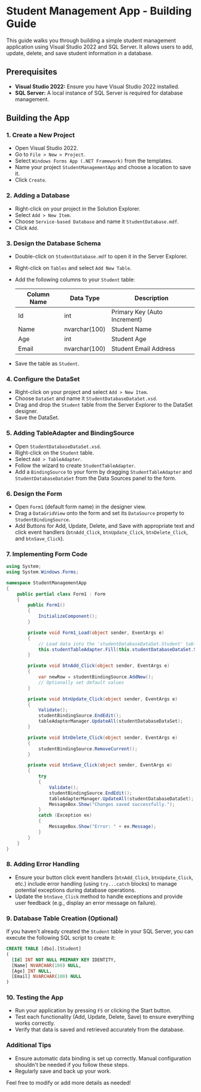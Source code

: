 ﻿# Student Management App - Building Guide

This guide walks you through building a simple student management application using Visual Studio 2022 and SQL Server. It allows users to add, update, delete, and save student information in a database.

## Prerequisites

* **Visual Studio 2022:** Ensure you have Visual Studio 2022 installed.
* **SQL Server:** A local instance of SQL Server is required for database management.

## Building the App

### 1. Create a New Project

   - Open Visual Studio 2022.
   - Go to `File > New > Project`.
   - Select `Windows Forms App (.NET Framework)` from the templates.
   - Name your project `StudentManagementApp` and choose a location to save it.
   - Click `Create`.

### 2. Adding a Database

   - Right-click on your project in the Solution Explorer.
   - Select `Add > New Item`.
   - Choose `Service-based Database` and name it `StudentDatabase.mdf`.
   - Click `Add`.

### 3. Design the Database Schema

   - Double-click on `StudentDatabase.mdf` to open it in the Server Explorer.
   - Right-click on `Tables` and select `Add New Table`.
   - Add the following columns to your `Student` table:

     | Column Name | Data Type     | Description                       |
     |-------------|---------------|-----------------------------------|
     | Id          | int           | Primary Key (Auto Increment)       |
     | Name        | nvarchar(100) | Student Name                       |
     | Age         | int           | Student Age                        |
     | Email       | nvarchar(100) | Student Email Address              |

   - Save the table as `Student`.

### 4. Configure the DataSet

   - Right-click on your project and select `Add > New Item`.
   - Choose `DataSet` and name it `StudentDatabaseDataSet.xsd`.
   - Drag and drop the `Student` table from the Server Explorer to the DataSet designer.
   - Save the DataSet.

### 5. Adding TableAdapter and BindingSource

   - Open `StudentDatabaseDataSet.xsd`.
   - Right-click on the `Student` table.
   - Select `Add > TableAdapter`.
   - Follow the wizard to create `StudentTableAdapter`.
   - Add a `BindingSource` to your form by dragging `StudentTableAdapter` and `StudentDatabaseDataSet` from the Data Sources panel to the form.

### 6. Design the Form

   - Open `Form1` (default form name) in the designer view.
   - Drag a `DataGridView` onto the form and set its `DataSource` property to `StudentBindingSource`.
   - Add Buttons for Add, Update, Delete, and Save with appropriate text and click event handlers (`btnAdd_Click`, `btnUpdate_Click`, `btnDelete_Click`, and `btnSave_Click`).

### 7. Implementing Form Code

```csharp
using System;
using System.Windows.Forms;

namespace StudentManagementApp
{
    public partial class Form1 : Form
    {
        public Form1()
        {
            InitializeComponent();
        }

        private void Form1_Load(object sender, EventArgs e)
        {
            // Load data into the 'studentDatabaseDataSet.Student' table.
            this.studentTableAdapter.Fill(this.studentDatabaseDataSet.Student);
        }

        private void btnAdd_Click(object sender, EventArgs e)
        {
            var newRow = studentBindingSource.AddNew();
            // Optionally set default values
        }

        private void btnUpdate_Click(object sender, EventArgs e)
        {
            Validate();
            studentBindingSource.EndEdit();
            tableAdapterManager.UpdateAll(studentDatabaseDataSet);
        }

        private void btnDelete_Click(object sender, EventArgs e)
        {
            studentBindingSource.RemoveCurrent();
        }

        private void btnSave_Click(object sender, EventArgs e)
        {
            try
            {
                Validate();
                studentBindingSource.EndEdit();
                tableAdapterManager.UpdateAll(studentDatabaseDataSet);
                MessageBox.Show("Changes saved successfully.");
            }
            catch (Exception ex)
            {
                MessageBox.Show("Error: " + ex.Message);
            }
        }
    }
}
```

### 8. Adding Error Handling

- Ensure your button click event handlers (`btnAdd_Click`, `btnUpdate_Click`, etc.) include error handling (using `try...catch` blocks) to manage potential exceptions during database operations.
- Update the `btnSave_Click` method to handle exceptions and provide user feedback (e.g., display an error message on failure).

### 9. Database Table Creation (Optional)

If you haven't already created the `Student` table in your SQL Server, you can execute the following SQL script to create it:

```sql
CREATE TABLE [dbo].[Student]
(
  [Id] INT NOT NULL PRIMARY KEY IDENTITY,
  [Name] NVARCHAR(100) NULL,
  [Age] INT NULL,
  [Email] NVARCHAR(100) NULL
)
```
### 10. Testing the App

- Run your application by pressing `F5` or clicking the Start button.
- Test each functionality (Add, Update, Delete, Save) to ensure everything works correctly.
- Verify that data is saved and retrieved accurately from the database.

### Additional Tips

- Ensure automatic data binding is set up correctly. Manual configuration shouldn't be needed if you follow these steps.
- Regularly save and back up your work.


Feel free to modify or add more details as needed!


